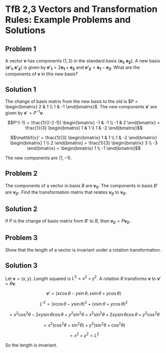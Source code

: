 # TfB 2,3 Vectors and Transformation Rules: Example Problems and Solutions

## Problem 1
A vector $\mathbf{v}$ has components $(1, 2)$ in the standard basis $\{\mathbf{e_1}, \mathbf{e_2}\}$. A new basis $\{\mathbf{e'_1}, \mathbf{e'_2}\}$ is given by $\mathbf{e'_1} = 2\mathbf{e_1} + \mathbf{e_2}$ and $\mathbf{e'_2} = \mathbf{e_1} - \mathbf{e_2}$. What are the components of $\mathbf{v}$ in this new basis?

## Solution 1
The change of basis matrix from the new basis to the old is $P = \begin{bmatrix} 2 & 1 \\ 1 & -1 \end{bmatrix}$. The new components $\mathbf{v}'$ are given by $\mathbf{v}' = P^{-1} \mathbf{v}$.

$$P^{-1} = \frac{1}{(-2-1)} \begin{bmatrix} -1 & -1 \\ -1 & 2 \end{bmatrix} = \frac{1}{3} \begin{bmatrix} 1 & 1 \\ 1 & -2 \end{bmatrix}$$

$$\mathbf{v}' = \frac{1}{3} \begin{bmatrix} 1 & 1 \\ 1 & -2 \end{bmatrix} \begin{bmatrix} 1 \\ 2 \end{bmatrix} = \frac{1}{3} \begin{bmatrix} 3 \\ -3 \end{bmatrix} = \begin{bmatrix} 1 \\ -1 \end{bmatrix}$$

The new components are $(1, -1)$.

## Problem 2
The components of a vector in basis $B$ are $\mathbf{v}_B$. The components in basis $B'$ are $\mathbf{v}_{B'}$. Find the transformation matrix that relates $\mathbf{v}_B$ to $\mathbf{v}_{B'}$.

## Solution 2
If $P$ is the change of basis matrix from $B'$ to $B$, then $\mathbf{v}_B = P \mathbf{v}_{B'}$.

## Problem 3
Show that the length of a vector is invariant under a rotation transformation.

## Solution 3
Let $\mathbf{v} = (x, y)$. Length squared is $L^2 = x^2 + y^2$. A rotation $R$ transforms $\mathbf{v}$ to $\mathbf{v}' = R\mathbf{v}$.

$$\mathbf{v}' = (x \cos\theta - y \sin\theta, x \sin\theta + y \cos\theta)$$

$$L'^2 = (x \cos\theta - y \sin\theta)^2 + (x \sin\theta + y \cos\theta)^2$$

$$= x^2\cos^2\theta - 2xy\sin\theta\cos\theta + y^2\sin^2\theta + x^2\sin^2\theta + 2xy\sin\theta\cos\theta + y^2\cos^2\theta$$

$$= x^2(\cos^2\theta + \sin^2\theta) + y^2(\sin^2\theta + \cos^2\theta)$$

$$= x^2 + y^2 = L^2$$

So the length is invariant.